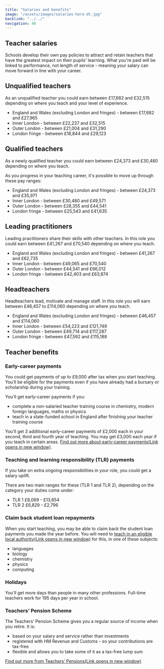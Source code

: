 ```yaml
---
title: "Salaries and benefits"
image: "/assets/images/salaries-hero-dt.jpg"
backlink: "../../"
navigation: 40
---
```

<div class="content__right">
</div>

<div class="content__left">

<h2>Teacher salaries</h2>

<p>Schools develop their own pay policies to attract and retain teachers that have the greatest impact on their pupils' learning. What you're paid will be linked to performance, not length of service - meaning your salary can move forward in line with your career.</p>

<h2>Unqualified teachers </h2>
<p>As an unqualified teacher you could earn between £17,682 and £32,515 depending on where you teach and your level of experience.</p>
<ul>
  <li>England and Wales (excluding London and fringes) - between £17,682 and £27,965</li>
  <li>Inner London - between £22,237 and £32,515</li>
  <li>Outer London - between £21,004 and £31,290</li>
  <li>London fringe - between £18,844 and £29,123 </li>
</ul>
  
<h2>Qualified teachers</h2>  

<p>As a newly qualified teacher you could earn between £24,373 and £30,480 depending on where you teach.</p>
<p>As you progress in your teaching career, it's possible to move up through these pay ranges:</p>

<ul>
  <li>England and Wales (excluding London and fringes) - between £24,373 and £35,971</li>
  <li>Inner London - between £30,480 and £49,571</li>
  <li>Outer London - between £28,355 and £44,541</li>
  <li>London fringe - between £25,543 and £41,635 </li>
</ul>




<h2>Leading practitioners</h2>

<p>Leading practitioners share their skills with other teachers. In this role you could earn between £41,267 and £70,540 depending on where you teach.</p>
<ul>
  <li>England and Wales (excluding London and fringes) - between £41,267 and £62,735</li>
  <li>Inner London - between £49,065 and £70,540</li>
  <li>Outer London - between £44,541 and £66,012</li>
  <li>London fringe - between £42,403 and £63,874 </li>
</ul>


<h2>Headteachers</h2>

<p>Headteachers lead, motivate and manage staff. In this role you will earn between £46,457 to £114,060 depending on where you teach.</p>

<ul>
  <li>England and Wales (excluding London and fringes) - between £46,457 and £114,060</li>
  <li>Inner London - between £54,223 and £121,749</li>
  <li>Outer London - between £49,714 and £117,287</li>
  <li>London fringe - between £47,592 and £115,188 </li>
</ul>



<h2>Teacher benefits</h2>

<h3>Early-career payments</h3>

<p>You could get payments of up to £9,000 after tax when you start teaching. You’ll be eligible for the payments even if you have already had a bursary or scholarship during your training.</p>

<p>You'll get early-career payments if you:</p>

  <ul>
  <li><span>complete a non-salaried teacher training course in chemistry, modern foreign languages, maths or physics</span></li>
  <li><span>teach in a state-funded school in England after finishing your teacher training course</span></li>
  </ul>

<p>You’ll get 3 additional early-career payments of £2,000 each in your second, third and fourth year of teaching. You may get £3,000 each year if you teach in certain areas. <a href="https://www.gov.uk/guidance/early-career-payments-guidance-for-teachers-and-schools" target="_blank" rel="noopener noreferrer">Find out more about early-career payments<span class="govuk-visually-hidden">(Link opens in new window)</span><i class="icon icon-external"></i></a>.</p>

<h3>Teaching and learning responsibility (TLR) payments</h3>
<p>If you take on extra ongoing responsibilities in your role, you could get a salary uplift.</p>
<p>There are two main ranges for these (TLR 1 and TLR 2), depending on the category your duties come under:</p>
<ul>
  <li>TLR 1 £8,069 - £13,654</li>
  <li>TLR 2 £6,829 - £2,796</li>
  </ul>
  
  


<h3>Claim back student loan repayments</h3>

<p>When you start teaching, you may be able to claim back the student loan payments you made the year before. You will need to <a href="https://www.gov.uk/government/publications/additional-payments-for-teaching-eligibility-and-payment-details/teachers-claim-back-your-student-loan-repayments-eligibility-and-payment-details" target="_blank" rel="noopener noreferrer">teach in an eligible local authority<span class="govuk-visually-hidden">(Link opens in new window)</span><i class="icon icon-external"></i></a> for this, in one of these subjects:</p>

  <ul>
  <li><span>languages</span></li>
  <li><span>biology</span></li>
  <li><span>chemistry</span></li>
  <li><span>physics</span></li>
  <li><span>computing</span></li>
  </ul>
  
  <h3>Holidays</h3>
  <p>You'll get more days than people in many other professions. Full-time teachers work for 195 days per year in school.</p>
  
  



<h3>Teachers’ Pension Scheme</h3>

<p>The Teachers’ Pension Scheme gives you a regular source of income when you retire. It is:</p>

  <ul>
  <li><span>based on your salary and service rather than investments</span></li>
  <li><span>registered with HM Revenue and Customs - so your contributions are tax-free</span></li>
  <li><span>flexible and allows you to take some of it as a tax-free lump sum</span></li>
  </ul>

<p><a href="https://www.teacherspensions.co.uk/members/new-starter.aspx"  target="_blank" rel="noopener noreferrer">Find out more from Teachers’ Pensions<span class="govuk-visually-hidden">(Link opens in new window)</span><i class="icon icon-external"></i></a></p>



